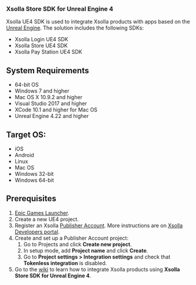 ### Xsolla Store SDK for Unreal Engine 4

Xsolla UE4 SDK is used to integrate Xsolla products with apps based on the [Unreal Engine](https://www.unrealengine.com/). The solution includes the following SDKs:

* Xsolla Login UE4 SDK
* Xsolla Store UE4 SDK
* Xsolla Pay Station UE4 SDK

## System Requirements

* 64-bit OS
* Windows 7 and higher
* Mac OS X 10.9.2 and higher
* Visual Studio 2017 and higher
* XCode 10.1 and higher for Mac OS
* Unreal Engine 4.22 and higher

## Target OS:

* iOS
* Android
* Linux
* Mac OS
* Windows 32-bit
* Windows 64-bit

## Prerequisites

1. [Epic Games Launcher](https://www.epicgames.com/unrealtournament/download).
2. Create a new UE4 project.
3. Register an Xsolla [Publisher Account](https://publisher.xsolla.com/signup?integration_type=SDKCart). More instructions are on [Xsolla Developers portal](https://developers.xsolla.com/sdk/game-engines/unreal-engine/).
4. Create and set up a Publisher Account project:
    1. Go to Projects and click **Create new project**.
    2. In setup mode, add **Project name** and click **Create**.
    3. Go to **Project settings > Integration settings** and check that **Tokenless integration** is disabled.
6. Go to the [wiki](https://github.com/xsolla/store-ue4-sdk/wiki) to learn how to integrate Xsolla products using  **Xsolla Store SDK for Unreal Engine 4**. 

